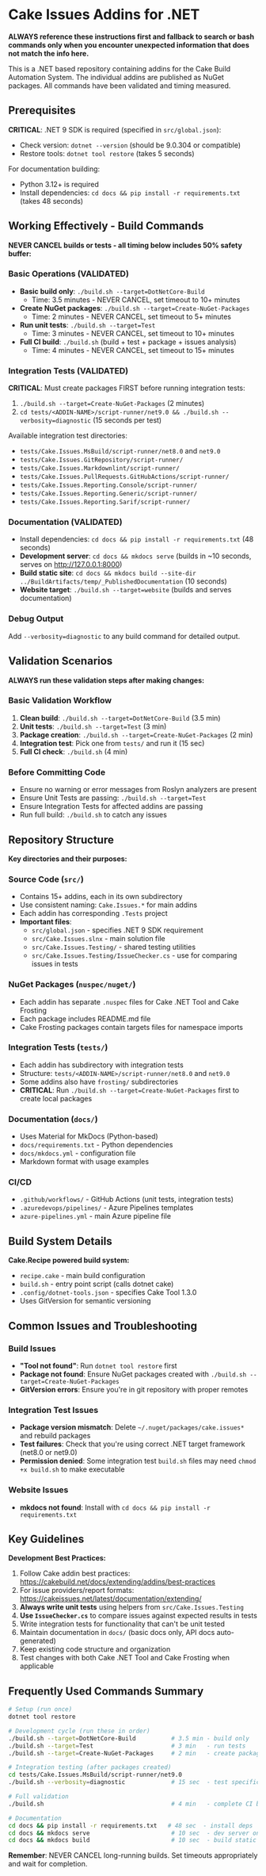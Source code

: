 # Cake Issues Addins for .NET

**ALWAYS reference these instructions first and fallback to search or bash commands only when you encounter unexpected information that does not match the info here.**

This is a .NET based repository containing addins for the Cake Build Automation System. The individual addins are published as NuGet packages. All commands have been validated and timing measured.

## Prerequisites

**CRITICAL**: .NET 9 SDK is required (specified in `src/global.json`):
- Check version: `dotnet --version` (should be 9.0.304 or compatible)
- Restore tools: `dotnet tool restore` (takes 5 seconds)

For documentation building:
- Python 3.12+ is required
- Install dependencies: `cd docs && pip install -r requirements.txt` (takes 48 seconds)

## Working Effectively - Build Commands

**NEVER CANCEL builds or tests - all timing below includes 50% safety buffer:**

### Basic Operations (VALIDATED)
- **Basic build only**: `./build.sh --target=DotNetCore-Build` 
  - Time: 3.5 minutes - NEVER CANCEL, set timeout to 10+ minutes
- **Create NuGet packages**: `./build.sh --target=Create-NuGet-Packages`
  - Time: 2 minutes - NEVER CANCEL, set timeout to 5+ minutes  
- **Run unit tests**: `./build.sh --target=Test`
  - Time: 3 minutes - NEVER CANCEL, set timeout to 10+ minutes
- **Full CI build**: `./build.sh` (build + test + package + issues analysis)
  - Time: 4 minutes - NEVER CANCEL, set timeout to 15+ minutes

### Integration Tests (VALIDATED)
**CRITICAL**: Must create packages FIRST before running integration tests:
1. `./build.sh --target=Create-NuGet-Packages` (2 minutes)
2. `cd tests/<ADDIN-NAME>/script-runner/net9.0 && ./build.sh --verbosity=diagnostic` (15 seconds per test)

Available integration test directories:
- `tests/Cake.Issues.MsBuild/script-runner/net8.0` and `net9.0`
- `tests/Cake.Issues.GitRepository/script-runner/`
- `tests/Cake.Issues.Markdownlint/script-runner/`
- `tests/Cake.Issues.PullRequests.GitHubActions/script-runner/`
- `tests/Cake.Issues.Reporting.Console/script-runner/`
- `tests/Cake.Issues.Reporting.Generic/script-runner/`
- `tests/Cake.Issues.Reporting.Sarif/script-runner/`

### Documentation (VALIDATED)
- Install dependencies: `cd docs && pip install -r requirements.txt` (48 seconds)
- **Development server**: `cd docs && mkdocs serve` (builds in ~10 seconds, serves on http://127.0.0.1:8000)
- **Build static site**: `cd docs && mkdocs build --site-dir ../BuildArtifacts/temp/_PublishedDocumentation` (10 seconds)
- **Website target**: `./build.sh --target=website` (builds and serves documentation)

### Debug Output
Add `--verbosity=diagnostic` to any build command for detailed output.

## Validation Scenarios

**ALWAYS run these validation steps after making changes:**

### Basic Validation Workflow
1. **Clean build**: `./build.sh --target=DotNetCore-Build` (3.5 min)
2. **Unit tests**: `./build.sh --target=Test` (3 min) 
3. **Package creation**: `./build.sh --target=Create-NuGet-Packages` (2 min)
4. **Integration test**: Pick one from `tests/` and run it (15 sec)
5. **Full CI check**: `./build.sh` (4 min)

### Before Committing Code
- Ensure no warning or error messages from Roslyn analyzers are present
- Ensure Unit Tests are passing: `./build.sh --target=Test`
- Ensure Integration Tests for affected addins are passing
- Run full build: `./build.sh` to catch any issues

## Repository Structure

**Key directories and their purposes:**

### Source Code (`src/`)
- Contains 15+ addins, each in its own subdirectory
- Use consistent naming: `Cake.Issues.*` for main addins
- Each addin has corresponding `.Tests` project
- **Important files**:
  - `src/global.json` - specifies .NET 9 SDK requirement
  - `src/Cake.Issues.slnx` - main solution file
  - `src/Cake.Issues.Testing/` - shared testing utilities
  - `src/Cake.Issues.Testing/IssueChecker.cs` - use for comparing issues in tests

### NuGet Packages (`nuspec/nuget/`)
- Each addin has separate `.nuspec` files for Cake .NET Tool and Cake Frosting
- Each package includes README.md file
- Cake Frosting packages contain targets files for namespace imports

### Integration Tests (`tests/`)
- Each addin has subdirectory with integration tests
- Structure: `tests/<ADDIN-NAME>/script-runner/net8.0` and `net9.0`
- Some addins also have `frosting/` subdirectories
- **CRITICAL**: Run `./build.sh --target=Create-NuGet-Packages` first to create local packages

### Documentation (`docs/`)
- Uses Material for MkDocs (Python-based)
- `docs/requirements.txt` - Python dependencies  
- `docs/mkdocs.yml` - configuration file
- Markdown format with usage examples

### CI/CD
- `.github/workflows/` - GitHub Actions (unit tests, integration tests)
- `.azuredevops/pipelines/` - Azure Pipelines templates
- `azure-pipelines.yml` - main Azure pipeline file

## Build System Details

**Cake.Recipe powered build system:**
- `recipe.cake` - main build configuration
- `build.sh` - entry point script (calls dotnet cake)
- `.config/dotnet-tools.json` - specifies Cake Tool 1.3.0
- Uses GitVersion for semantic versioning

## Common Issues and Troubleshooting

### Build Issues
- **"Tool not found"**: Run `dotnet tool restore` first
- **Package not found**: Ensure NuGet packages created with `./build.sh --target=Create-NuGet-Packages`
- **GitVersion errors**: Ensure you're in git repository with proper remotes

### Integration Test Issues  
- **Package version mismatch**: Delete `~/.nuget/packages/cake.issues*` and rebuild packages
- **Test failures**: Check that you're using correct .NET target framework (net8.0 or net9.0)
- **Permission denied**: Some integration test `build.sh` files may need `chmod +x build.sh` to make executable

### Website Issues
- **mkdocs not found**: Install with `cd docs && pip install -r requirements.txt`

## Key Guidelines

**Development Best Practices:**
1. Follow Cake addin best practices: https://cakebuild.net/docs/extending/addins/best-practices
2. For issue providers/report formats: https://cakeissues.net/latest/documentation/extending/
3. **Always write unit tests** using helpers from `src/Cake.Issues.Testing`
4. **Use `IssueChecker.cs`** to compare issues against expected results in tests
5. Write integration tests for functionality that can't be unit tested
6. Maintain documentation in `docs/` (basic docs only, API docs auto-generated)
7. Keep existing code structure and organization
8. Test changes with both Cake .NET Tool and Cake Frosting when applicable

## Frequently Used Commands Summary

```bash
# Setup (run once)
dotnet tool restore

# Development cycle (run these in order)
./build.sh --target=DotNetCore-Build          # 3.5 min - build only
./build.sh --target=Test                      # 3 min   - run tests  
./build.sh --target=Create-NuGet-Packages     # 2 min   - create packages

# Integration testing (after packages created)
cd tests/Cake.Issues.MsBuild/script-runner/net9.0
./build.sh --verbosity=diagnostic             # 15 sec  - test specific addin

# Full validation
./build.sh                                    # 4 min   - complete CI build

# Documentation
cd docs && pip install -r requirements.txt   # 48 sec  - install deps
cd docs && mkdocs serve                       # 10 sec  - dev server on http://127.0.0.1:8000
cd docs && mkdocs build                       # 10 sec  - build static site
```

**Remember**: NEVER CANCEL long-running builds. Set timeouts appropriately and wait for completion.